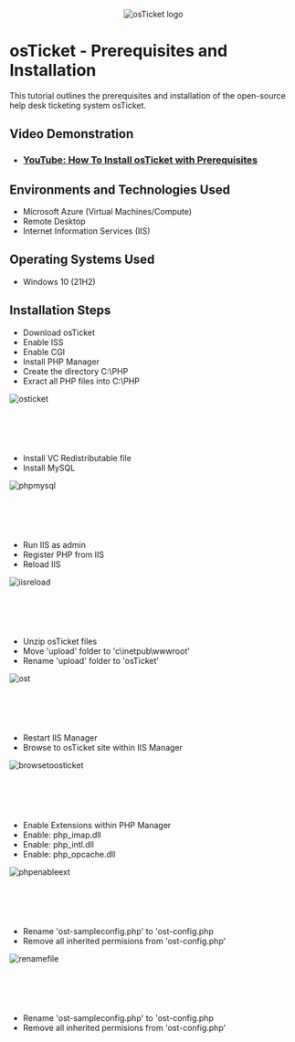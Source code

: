 <p align="center">
<img src="https://i.imgur.com/Clzj7Xs.png" alt="osTicket logo"/>
</p>

<h1>osTicket - Prerequisites and Installation</h1>
This tutorial outlines the prerequisites and installation of the open-source help desk ticketing system osTicket.<br />


<h2>Video Demonstration</h2>

- ### [YouTube: How To Install osTicket with Prerequisites](https://youtu.be/WRr7XhbUlJg?si=oAGJCPO8T0LA7D6I)

<h2>Environments and Technologies Used</h2>

- Microsoft Azure (Virtual Machines/Compute)
- Remote Desktop
- Internet Information Services (IIS)

<h2>Operating Systems Used </h2>

- Windows 10</b> (21H2)

<h2>Installation Steps</h2>

- Download osTicket
- Enable ISS
- Enable CGI
- Install PHP Manager
- Create the directory C:\PHP
- Exract all PHP files into C:\PHP


![osticket](https://github.com/user-attachments/assets/a292d859-9e46-4650-a7f4-a347a967d047)

<h1></h1>
<br \>
<br \>

- Install VC Redistributable file
- Install MySQL


![phpmysql](https://github.com/user-attachments/assets/ae62281c-d96b-42e8-8429-c398a7c64c79)

<h1></h1>
<br \>
<br \>

- Run IIS as admin
- Register PHP from IIS
- Reload IIS

![iisreload](https://github.com/user-attachments/assets/b90a0831-317d-4702-bff3-704f64f2856a)

<h1></h1>
<br \>
<br \>

- Unzip osTicket files
- Move 'upload' folder to 'c\inetpub\wwwroot'
- Rename 'upload' folder to 'osTicket'

![ost](https://github.com/user-attachments/assets/bca87e59-c262-4354-b500-cceab96f895e)

<h1></h1>
<br \>
<br \>

- Restart IIS Manager
- Browse to osTicket site within IIS Manager

![browsetoosticket](https://github.com/user-attachments/assets/82eaeff6-6b69-4aad-8fdc-2962d81fdf98)

<h1></h1>
<br \>
<br \>

- Enable Extensions within PHP Manager
- Enable: php_imap.dll
- Enable: php_intl.dll
- Enable: php_opcache.dll

![phpenableext](https://github.com/user-attachments/assets/bafbaacf-5a2f-4116-8635-0bcc80066566)

<h1></h1>
<br \>
<br \>

- Rename 'ost-sampleconfig.php' to 'ost-config.php
- Remove all inherited permisions from 'ost-config.php'

![renamefile](https://github.com/user-attachments/assets/74eb136c-9b97-4da0-aef2-9242aff01747)

<h1></h1>
<br \>
<br \>

- Rename 'ost-sampleconfig.php' to 'ost-config.php
- Remove all inherited permisions from 'ost-config.php'



















<br />
